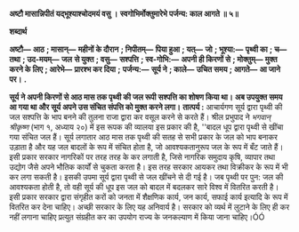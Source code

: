 **अष्टौ मासान्निपीतं यद्भूश्याश्चोदमयं वसु ।** **स्वगोभिर्मोक्तुमारेभे पर्जन्य: काल आगते ॥ ५॥** 

**शब्दार्थ** 

**अष्टौ—** **आठ** **; मासान्—** **महीनों के दौरान** **; निपीतम्—** **पिया हुआ** **; यत्—** **जो** **; भूश्या:—** **पृथ्वी का** **; च—** **तथा** **; उद-मयम्—** **जल** **से युक्त** **; वसु—** **सश्पत्ति** **; स्व-गोभि:—** **अपनी ही किरणों से** **; मोक्तुम्—** **मुक्त करने के लिए** **; आरेभे—** **प्रारश्भ कर दिया** **;** **पर्जन्य:—** **सूर्य ने** **; काले—** **उचित समय** **; आगते—** **आ जाने पर।** **.** 

**सूर्य ने अपनी किरणों से आठ मास तक पृथ्वी की जल रूपी सश्पत्ति का शोषण किया था।** **अब उपयुक्त समय आ गया था और सूर्य अपने उस संचित संपत्ति को मुक्त करने लगा।** **तात्पर्य :** आचार्यगण सूर्य द्वारा पृथ्वी की जल सश्पत्ति के भाप बनने की तुलना राजा द्वारा कर वसूल करने से करते हैं। श्रील प्रभुपाद ने *भगवान् श्रीकृष्ण* (भाग १, अध्याय २०) में इस रूपक की व्यालया इस प्रकार की है, ''बादल धूप द्वारा पृथ्वी से खींचा गया संचित जल हैं। सूर्य लगातार आठ मास तक पृथ्वी की सतह से सभी प्रकार के जल को भाप बनाकर उड़ाता है और यह जल बादलों के रूप में संचित होता है, जो आवश्यकतानुरूप जल के रूप में बँट जाते हैं। इसी प्रकार सरकार नागरिकों पर तरह तरह के कर लगाती है, जिसे नागरिक समुदाय कृषि, व्यापार तथा उद्योग जैसे अपने भौतिक कार्यों से चुकता करता है। इस तरह सरकार आयकर तथा विक्रीकर के रूप में भी कर लगा सकती है। इसकी उपमा सूर्य द्वारा पृथ्वी से जल खींचने से दी गई है। जब पृथ्वी पर पुन: जल की आवश्यकता होती है, तो वही सूर्य की धूप इस जल को बादल में बदलकर सारे विश्व में वितरित करती है। इसी प्रकार सरकार द्वारा संगृहीत करों को जनता में शैक्षणिक कार्य, जन कार्य, सफाई कार्य इत्यादि के रूप में वितरित कर देना चाहिए। अच्छी सरकार के लिए यह अनिवार्य है। सरकार को व्यर्थ में लुटाने के लिए ही कर नहीं लगाना चाहिए प्रत्युत संग्रहीत कर का उपयोग राज्य के जनकल्याण में किया जाना चाहिए।ÓÓ  